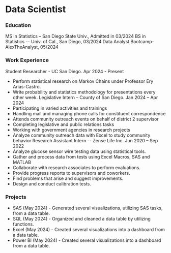 # Data Scientist

### Education

MS in Statistics – San Diego State Univ., Admitted in 03/2024 
BS in Statistics -- Univ. of Cal., San Diego, 03/2024
Data Analyst Bootcamp-AlexTheAnalyst, 05/2024

### Work Experience

Student Researcher - UC San Diego. Apr 2024 - Present
- Perform statistical research on Markov Chains under Professor Ery Arias-Castro.
- Write probability and statistics methodology for presentations every other week.
Legislative Intern – County of San Diego. Jan 2024 – Apr 2024
- Participating in varied activities and trainings
- Handling mail and managing phone calls for constituent correspondence
- Attends community outreach events on behalf of district 2 supervisor
- Completing legislative and public relations tasks
- Working with government agencies in research projects
- Analyze community outreach data with Excel to study community behavior
Research Assistant Intern -- Zense Life Inc. Jun 2020 – Sep 2022
- Analyze glucose sensor wire testing data using statistical tools.
- Gather and process data from tests using Excel Macros, SAS and MATLAB
- Collaborate with research associates to perform evaluations.
- Provide progress reports to supervisors and coworkers.
- Find problems that arise and suggest improvements.
- Design and conduct calibration tests.

### Projects

- SAS (May 2024) - Generated several visualizations, utilizing SAS tasks, from a data table.
- SQL (May 2024) - Organized and cleaned a data table by utilizing functions.
- Excel (May 2024) - Created several visualizations into a dashboard from a data table.
- Power BI (May 2024) - Created several visualizations into a dashboard from a data table.
